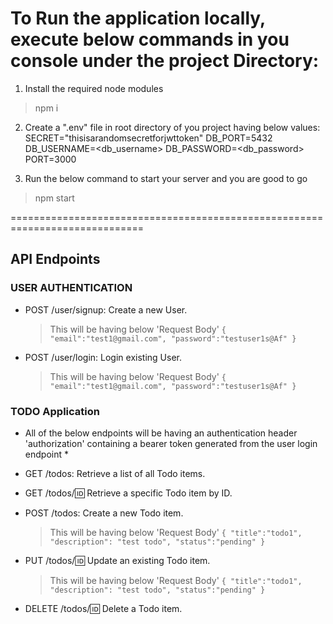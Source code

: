 ﻿# To Run the application locally, execute below commands in you console under the project Directory:

1. Install the required node modules
> npm i

2. Create a ".env" file in root directory of you project having below values:
    SECRET="thisisarandomsecretforjwttoken"
    DB_PORT=5432
    DB_USERNAME=<db_username>
    DB_PASSWORD=<db_password>
    PORT=3000

3. Run the below command to start your server and you are good to go
> npm start

=============================================================================

## API Endpoints

### USER AUTHENTICATION 

- POST /user/signup: Create a new User.
    > This will be having below 'Request Body'
    `
    {
        "email":"test1@gmail.com",
        "password":"testuser1s@Af"
    }
    `

- POST /user/login: Login existing User.
    > This will be having below 'Request Body'
    `
    {
        "email":"test1@gmail.com",
        "password":"testuser1s@Af"
    }
    `


### TODO Application
* All of the below endpoints will be having an authentication header 'authorization' containing a bearer token generated from the user login endpoint *

- GET /todos: Retrieve a list of all Todo items.

- GET /todos/:id: Retrieve a specific Todo item by ID.

- POST /todos: Create a new Todo item.
    > This will be having below 'Request Body'
    `
    {
    "title":"todo1",
    "description": "test todo",
    "status":"pending"
    }
    `

- PUT /todos/:id: Update an existing Todo item.
    > This will be having below 'Request Body'
    `
    {
    "title":"todo1",
    "description": "test todo",
    "status":"pending"
    }
    `
    
- DELETE /todos/:id: Delete a Todo item.
